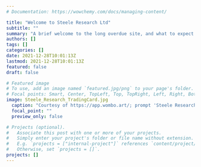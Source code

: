 ```yaml
---
# Documentation: https://wowchemy.com/docs/managing-content/

title: "Welcome to Steele Research Ltd"
subtitle: ""
summary: "A brief welcome to the long overdue site, and what to expect from it going forwards"
authors: []
tags: []
categories: []
date: 2021-12-28T10:01:13Z
lastmod: 2021-12-28T10:01:13Z
featured: false
draft: false

# Featured image
# To use, add an image named `featured.jpg/png` to your page's folder.
# Focal points: Smart, Center, TopLeft, Top, TopRight, Left, Right, BottomLeft, Bottom, BottomRight.
image: Steele_Research_TradingCard.jpg
  caption: "Courtesy of https://app.wombo.art/; prompt 'Steele Research'"
  focal_point: ""
  preview_only: false

# Projects (optional).
#   Associate this post with one or more of your projects.
#   Simply enter your project's folder or file name without extension.
#   E.g. `projects = ["internal-project"]` references `content/project/deep-learning/index.md`.
#   Otherwise, set `projects = []`.
projects: []
---
```

